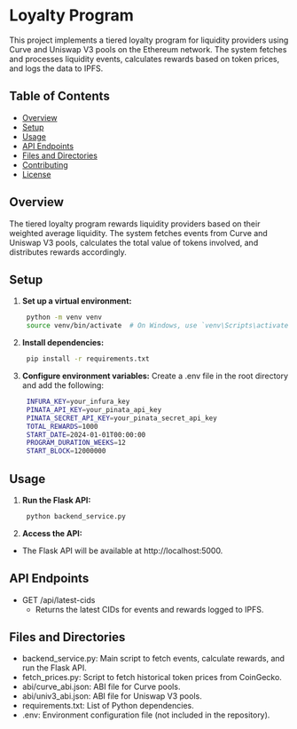 # Loyalty Program

This project implements a tiered loyalty program for liquidity providers using Curve and Uniswap V3 pools on the Ethereum network. The system fetches and processes liquidity events, calculates rewards based on token prices, and logs the data to IPFS.

## Table of Contents
- [Overview](#overview)
- [Setup](#setup)
- [Usage](#usage)
- [API Endpoints](#api-endpoints)
- [Files and Directories](#files-and-directories)
- [Contributing](#contributing)
- [License](#license)

## Overview
The tiered loyalty program rewards liquidity providers based on their weighted average liquidity. The system fetches events from Curve and Uniswap V3 pools, calculates the total value of tokens involved, and distributes rewards accordingly.

## Setup
1. **Set up a virtual environment:**
   ```sh
    python -m venv venv
    source venv/bin/activate  # On Windows, use `venv\Scripts\activate`

2. **Install dependencies:**
   ```sh
    pip install -r requirements.txt

3. **Configure environment variables:**
Create a .env file in the root directory and add the following:
   ```sh
    INFURA_KEY=your_infura_key
    PINATA_API_KEY=your_pinata_api_key
    PINATA_SECRET_API_KEY=your_pinata_secret_api_key
    TOTAL_REWARDS=1000
    START_DATE=2024-01-01T00:00:00
    PROGRAM_DURATION_WEEKS=12
    START_BLOCK=12000000

## Usage
1. **Run the Flask API:**

   ```sh
    python backend_service.py

2. **Access the API:**
- The Flask API will be available at http://localhost:5000.

## API Endpoints
- GET /api/latest-cids
    - Returns the latest CIDs for events and rewards logged to IPFS.

## Files and Directories
- backend_service.py: Main script to fetch events, calculate rewards, and run the Flask API.
- fetch_prices.py: Script to fetch historical token prices from CoinGecko.
- abi/curve_abi.json: ABI file for Curve pools.
- abi/univ3_abi.json: ABI file for Uniswap V3 pools.
- requirements.txt: List of Python dependencies.
- .env: Environment configuration file (not included in the repository).
